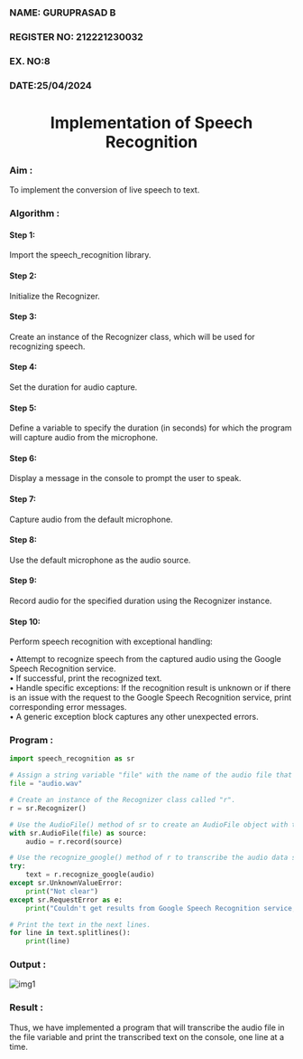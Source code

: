 <H3>NAME: GURUPRASAD B </H3>
<H3>REGISTER NO: 212221230032</H3>
<H3>EX. NO:8 </H3>
<H3>DATE:25/04/2024</H3>
<H1 ALIGN =CENTER>Implementation of Speech Recognition</H1>

### Aim :

To implement the conversion of live speech to text.<BR>

### Algorithm :

#### Step 1: 

Import the speech_recognition library.<Br>

#### Step 2: 

Initialize the Recognizer.<Br>

#### Step 3: 

Create an instance of the Recognizer class, which will be used for recognizing speech.<Br>

#### Step 4: 

Set the duration for audio capture.<Br>

#### Step 5: 

Define a variable to specify the duration (in seconds) for which the program will capture audio from the microphone.<Br>

#### Step 6: 

Display a message in the console to prompt the user to speak.<Br>

#### Step 7: 

Capture audio from the default microphone.<Br>

#### Step 8: 

Use the default microphone as the audio source.<Br>

#### Step 9: 

Record audio for the specified duration using the Recognizer instance.<Br>

#### Step 10: 

Perform speech recognition with exceptional handling:<Br>

•	Attempt to recognize speech from the captured audio using the Google Speech Recognition service.<Br>
•	If successful, print the recognized text.<Br>
•	Handle specific exceptions: If the recognition result is unknown or if there is an issue with the request to the Google Speech Recognition service, print corresponding error messages.<Br>
•	A generic exception block captures any other unexpected errors.<Br>

### Program :

```python
import speech_recognition as sr

# Assign a string variable "file" with the name of the audio file that you want to transcribe.
file = "audio.wav"

# Create an instance of the Recognizer class called "r".
r = sr.Recognizer()

# Use the AudioFile() method of sr to create an AudioFile object with the audio file name passed as an argument.
with sr.AudioFile(file) as source:
    audio = r.record(source)

# Use the recognize_google() method of r to transcribe the audio data stored in the "audio" variable.
try:
    text = r.recognize_google(audio)
except sr.UnknownValueError:
    print("Not clear")
except sr.RequestError as e:
    print("Couldn't get results from Google Speech Recognition service; {0}".format(e))

# Print the text in the next lines.
for line in text.splitlines():
    print(line)

```

### Output :

![img1](https://github.com/anto-richard/Ex-8--AAI/assets/93427534/f7702f43-d78c-4539-aa0d-ad68e4392efc)

### Result :

Thus, we have implemented a program that will transcribe the audio file in the file variable and print the transcribed text on the console, one line at a time.


